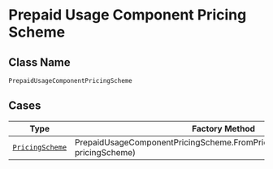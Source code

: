 
# Prepaid Usage Component Pricing Scheme

## Class Name

`PrepaidUsageComponentPricingScheme`

## Cases

| Type | Factory Method |
|  --- | --- |
| [`PricingScheme`](../../../doc/models/pricing-scheme.md) | PrepaidUsageComponentPricingScheme.FromPricingScheme(PricingScheme pricingScheme) |

